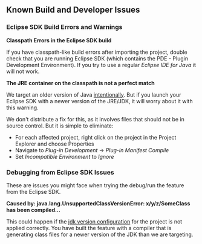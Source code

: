 ## Known Build and Developer Issues

### Eclipse SDK Build Errors and Warnings

**Classpath Errors in the Eclipse SDK build**

If you have classpath-like build errors after importing the project, double check that you are running
  Eclipse SDK (which contains the PDE - Plugin Development Environment).
If you try to use a regular *Eclipse IDE for Java* it will not work.

**The JRE container on the classpath is not a perfect match**

We target an older version of Java [intentionally](jdk.md).
But if you launch your Eclipse SDK with a newer version of the JRE/JDK, it will worry
  about it with this warning.

We don't distribute a fix for this, as it involves files that should not be in source control.
But it is simple to eliminate:

- For each affected project, right click on the project in the Project Explorer and choose Properties
- Navigate to *Plug-in Development* -> *Plug-in Manifest Compile*
- Set *Incompatible Environment* to *Ignore*

### Debugging from Eclipse SDK Issues

These are issues you might face when trying the debug/run the feature from the Eclipse SDK.

**Caused by: java.lang.UnsupportedClassVersionError: x/y/z/SomeClass has been compiled...**

This could happen if the [jdk version configuration](jdk.md) for the project is not applied correctly.
You have built the feature with a compiler that is generating class files for a newer version of the JDK
  than we are targeting.
